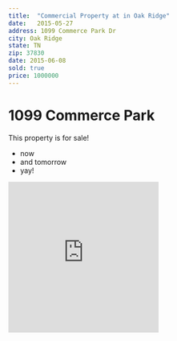 ```yaml
---
title:  "Commercial Property at in Oak Ridge"
date:   2015-05-27
address: 1099 Commerce Park Dr
city: Oak Ridge
state: TN
zip: 37830
date: 2015-06-08
sold: true
price: 1000000
---
```


# 1099 Commerce Park

This property is for sale!

- now
- and tomorrow
- yay! 

<iframe src="https://www.google.com/maps?q=Randall Miller %26 Associates&near=300 E Broadway, Logansport, IN 46947" height="300" frameborder="0" style="border:0"></iframe>

